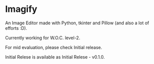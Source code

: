 # Imagify
An Image Editor made with Python, tkinter and Pillow (and also a lot of efforts :D).

Currently working for W.O.C. level-2.

For mid evaluation, please check Initial release.

Initial Relese is available as Initial Relese - v0.1.0.
